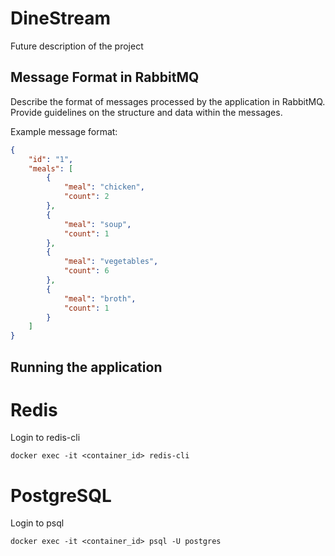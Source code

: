 # DineStream

Future description of the project


## Message Format in RabbitMQ

Describe the format of messages processed by the application in RabbitMQ. Provide guidelines on the structure and data within the messages.

Example message format:
```json
{
    "id": "1",
    "meals": [
        {
            "meal": "chicken",
            "count": 2
        },
        {
            "meal": "soup",
            "count": 1
        },
        {
            "meal": "vegetables",
            "count": 6
        },
        {
            "meal": "broth",
            "count": 1
        }
    ]
}
```

## Running the application


# Redis
Login to redis-cli
```shell
docker exec -it <container_id> redis-cli
```

# PostgreSQL
Login to psql
```shell
docker exec -it <container_id> psql -U postgres
```
